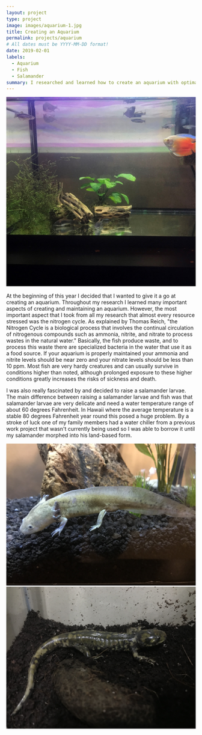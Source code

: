 ```yaml
---
layout: project
type: project
image: images/aquarium-1.jpg
title: Creating an Aquarium
permalink: projects/aquarium
# All dates must be YYYY-MM-DD format!
date: 2019-02-01
labels:
  - Aquarium
  - Fish
  - Salamander
summary: I researched and learned how to create an aquarium with optimal conditions to care for fish and a salamander larvae.
---
```

<div class="ui large rounded images">
  <img class="ui image" src="../images/aquarium-1.jpg">
</div>

At the beginning of this year I decided that I wanted to give it a go at creating an aquarium. Throughout my research I learned many important aspects of creating and maintaining an aquarium. However, the most important aspect that I took from all my research that almost every resource stressed was the nitrogen cycle. As explained by Thomas Reich, "the Nitrogen Cycle is a biological process that involves the continual circulation of nitrogenous compounds such as ammonia, nitrite, and nitrate to process wastes in the natural water." Basically, the fish produce waste, and to process this waste there are specialized bacteria in the water that use it as a food source. If your aquarium is properly maintained your ammonia and nitrite levels should be near zero and your nitrate levels should be less than 10 ppm. Most fish are very hardy creatures and can usually survive in conditions higher than noted, although prolonged exposure to these higher conditions greatly increases the risks of sickness and death.

I was also really fascinated by and decided to raise a salamander larvae. The main difference between raising a salamander larvae and fish was that salamander larvae are very delicate and need a water temperature range of about 60 degrees Fahrenheit. In Hawaii where the average temperature is a stable 80 degrees Fahrenheit year round this posed a huge problem. By a stroke of luck one of my family members had a water chiller from a previous work project that wasn't currently being used so I was able to borrow it until my salamander morphed into his land-based form.

<div class="ui large rounded images">
  <img class="ui image" src="../images/aquarium-2.jpg">
  <img class="ui image" src="../images/aquarium-3.jpg">
</div>

